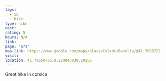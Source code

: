 ```yaml
---
tags:
  - 5S
  - hike
type: hike
cost: 
rating: 5
hours: N/A
link: 
page: "671"
map-link: https://www.google.com/maps/place/Col+de+Bavella/@41.7898722,9.2319415,14.87z/data=!4m6!3m5!1s0x12d98a2fe0d3f687:0xfd6b65faf63ac0bb!8m2!3d41.79604!4d9.224373!16s%2Fg%2F12396m3h?entry=ttu&g_ep=EgoyMDI0MTAwOC4wIKXMDSoASAFQAw%3D%3D
visit: 
location: 41.79650735,9.224843038520156
---
```

Great hike in corsica
